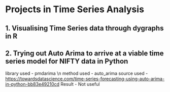 # Projects in Time Series Analysis

## 1. Visualising Time Series data through dygraphs in R

## 2. Trying out Auto Arima to arrive at a viable time series model for NIFTY data in Python
library used - pmdarima 
\n method used - auto_arima
source used - https://towardsdatascience.com/time-series-forecasting-using-auto-arima-in-python-bb83e49210cd
Result - Not useful
